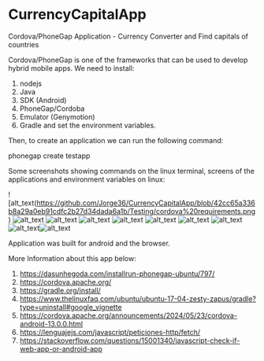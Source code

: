 # CurrencyCapitalApp
Cordova/PhoneGap Application - Currency Converter and Find capitals of countries

Cordova/PhoneGap is one of the frameworks that can be used to develop hybrid mobile apps. 
We need to install:
1. nodejs
2. Java
4. SDK (Android)
5. PhoneGap/Cordoba
6. Emulator (Genymotion)
7. Gradle
and set the environment variables.

Then, to create an application we can run the following command:

phonegap create testapp

Some screenshots showing commands on the linux terminal, screens of the applications and environment variables on linux:

![alt_text(https://github.com/Jorge36/CurrencyCapitalApp/blob/42cc65a336b8a29a0eb91cdfc2b27d34dada6a1b/Testing/cordova%20requirements.png)
![alt_text]()
![alt_text]()
![alt_text]()
![alt_text]()
![alt_text]()
![alt_text]()
![alt_text]()
![alt_text]()![alt_text]()



Application was built for android and the browser. 

More Information about this app below:

1. https://dasunhegoda.com/installrun-phonegap-ubuntu/797/
2. https://cordova.apache.org/
3. https://gradle.org/install/
4. https://www.thelinuxfaq.com/ubuntu/ubuntu-17-04-zesty-zapus/gradle?type=uninstall#google_vignette
5. https://cordova.apache.org/announcements/2024/05/23/cordova-android-13.0.0.html
6. https://lenguajejs.com/javascript/peticiones-http/fetch/
7. https://stackoverflow.com/questions/15001340/javascript-check-if-web-app-or-android-app
